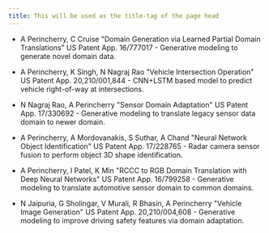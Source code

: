 ```yaml
---
title: This will be used as the title-tag of the page head
---
```


* A Perincherry, C Cruise "Domain Generation via Learned Partial Domain Translations" US Patent App. 16/777017 - Generative modeling to generate novel domain data.

* A Perincherry, K Singh, N Nagraj Rao "Vehicle Intersection Operation" US Patent App. 20,210/001,844 - CNN+LSTM based model to predict vehicle right-of-way at intersections.

* N Nagraj Rao, A Perincherry "Sensor Domain Adaptation" US Patent App. 17/330692 - Generative modeling to translate legacy sensor data domain to newer domain.

* A Perincherry, A Mordovanakis, S Suthar, A Chand "Neural Network Object Identification" US Patent App. 17/228765 - Radar camera sensor fusion to perform object 3D shape identification.

* A Perincherry, I Patel, K Min "RCCC to RGB Domain Translation with Deep Neural Networks" US Patent App. 16/799258 - Generative modeling to translate automotive sensor domain to common domains.

* N Jaipuria, G Sholingar, V Murali, R Bhasin, A Perincherry "Vehicle Image Generation" US Patent App. 20,210/004,608 - Generative modeling to improve driving safety features via domain adaptation.
